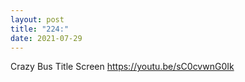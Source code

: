 ```yaml
---
layout: post
title: "224:"
date: 2021-07-29
---
```


Crazy Bus Title Screen
https://youtu.be/sC0cvwnG0Ik
